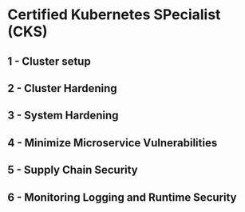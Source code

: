 # Certified Kubernetes SPecialist (CKS)

## 1 - Cluster setup

## 2 - Cluster Hardening

## 3 - System Hardening

## 4 - Minimize Microservice Vulnerabilities

## 5 - Supply Chain Security

## 6 - Monitoring Logging and Runtime Security